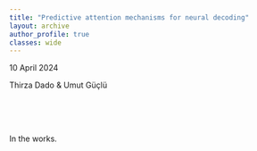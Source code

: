 ```yaml
---
title: "Predictive attention mechanisms for neural decoding"
layout: archive
author_profile: true
classes: wide
---
```


10 April 2024

Thirza Dado & Umut Güçlü

<br>
<br>
<br>

In the works.